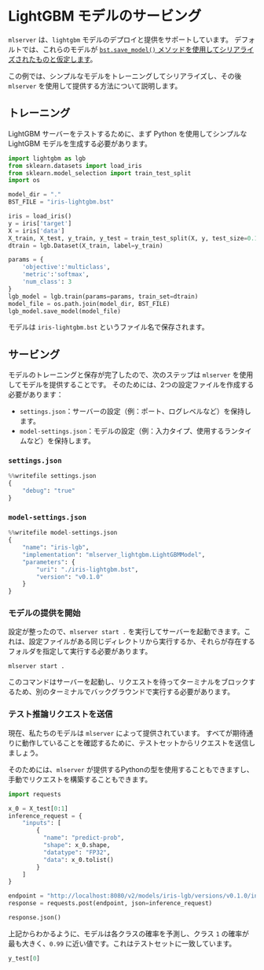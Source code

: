 <!--
# Serving LightGBM models

Out of the box, `mlserver` supports the deployment and serving of `lightgbm` models.
By default, it will assume that these models have been [serialised using the `bst.save_model()` method](https://lightgbm.readthedocs.io/en/latest/pythonapi/lightgbm.Booster.html).

In this example, we will cover how we can train and serialise a simple model, to then serve it using `mlserver`.

## Training

To test the LightGBM Server, first we need to generate a simple LightGBM model using Python. 
-->
# LightGBM モデルのサービング

`mlserver` は、`lightgbm` モデルのデプロイと提供をサポートしています。
デフォルトでは、これらのモデルが [`bst.save_model()` メソッドを使用してシリアライズされたものと仮定します](https://lightgbm.readthedocs.io/en/latest/pythonapi/lightgbm.Booster.html)。

この例では、シンプルなモデルをトレーニングしてシリアライズし、その後 `mlserver` を使用して提供する方法について説明します。

## トレーニング

LightGBM サーバーをテストするために、まず Python を使用してシンプルな LightGBM モデルを生成する必要があります。

```python
import lightgbm as lgb
from sklearn.datasets import load_iris
from sklearn.model_selection import train_test_split
import os

model_dir = "."
BST_FILE = "iris-lightgbm.bst"

iris = load_iris()
y = iris['target']
X = iris['data']
X_train, X_test, y_train, y_test = train_test_split(X, y, test_size=0.1)
dtrain = lgb.Dataset(X_train, label=y_train)

params = {
    'objective':'multiclass', 
    'metric':'softmax',
    'num_class': 3
}
lgb_model = lgb.train(params=params, train_set=dtrain)
model_file = os.path.join(model_dir, BST_FILE)
lgb_model.save_model(model_file)
```

<!--
Our model will be persisted as a file named `iris-lightgbm.bst`.
-->

モデルは `iris-lightgbm.bst` というファイル名で保存されます。

<!--
## Serving

Now that we have trained and saved our model, the next step will be to serve it using `mlserver`. 
For that, we will need to create 2 configuration files: 

- `settings.json`: holds the configuration of our server (e.g. ports, log level, etc.).
- `model-settings.json`: holds the configuration of our model (e.g. input type, runtime to use, etc.).
-->


## サービング

モデルのトレーニングと保存が完了したので、次のステップは `mlserver` を使用してモデルを提供することです。
そのためには、2つの設定ファイルを作成する必要があります：

- `settings.json`：サーバーの設定（例：ポート、ログレベルなど）を保持します。
- `model-settings.json`：モデルの設定（例：入力タイプ、使用するランタイムなど）を保持します。


### `settings.json`


```python
%%writefile settings.json
{
    "debug": "true"
}
```

### `model-settings.json`

```python
%%writefile model-settings.json
{
    "name": "iris-lgb",
    "implementation": "mlserver_lightgbm.LightGBMModel",
    "parameters": {
        "uri": "./iris-lightgbm.bst",
        "version": "v0.1.0"
    }
}
```

<!--
### Start serving our model

Now that we have our config in-place, we can start the server by running `mlserver start .`. This needs to either be ran from the same directory where our config files are or pointing to the folder where they are.
-->

### モデルの提供を開始

設定が整ったので、`mlserver start .` を実行してサーバーを起動できます。これは、設定ファイルがある同じディレクトリから実行するか、それらが存在するフォルダを指定して実行する必要があります。

```shell
mlserver start .
```

<!--
Since this command will start the server and block the terminal, waiting for requests, this will need to be ran in the background on a separate terminal.

### Send test inference request

We now have our model being served by `mlserver`.
To make sure that everything is working as expected, let's send a request from our test set.

For that, we can use the Python types that `mlserver` provides out of box, or we can build our request manually.
-->
このコマンドはサーバーを起動し、リクエストを待ってターミナルをブロックするため、別のターミナルでバックグラウンドで実行する必要があります。

### テスト推論リクエストを送信

現在、私たちのモデルは `mlserver` によって提供されています。
すべてが期待通りに動作していることを確認するために、テストセットからリクエストを送信しましょう。

そのためには、`mlserver` が提供するPythonの型を使用することもできますし、手動でリクエストを構築することもできます。

```python
import requests

x_0 = X_test[0:1]
inference_request = {
    "inputs": [
        {
          "name": "predict-prob",
          "shape": x_0.shape,
          "datatype": "FP32",
          "data": x_0.tolist()
        }
    ]
}

endpoint = "http://localhost:8080/v2/models/iris-lgb/versions/v0.1.0/infer"
response = requests.post(endpoint, json=inference_request)

response.json()
```

<!--
As we can see above, the model predicted the probability for each class, and the probability of class `1` is the biggest, close to `0.99`, which matches what's on the test set.
-->
上記からわかるように、モデルは各クラスの確率を予測し、クラス `1` の確率が最も大きく、`0.99` に近い値です。これはテストセットに一致しています。


```python
y_test[0]
```
